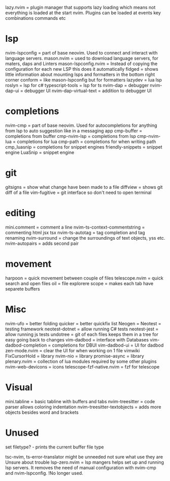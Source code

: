 lazy.nvim = plugin manager that supports lazy loading which means not everything
    is loaded at the start nvim. Plugins can be loaded at events key combinations
    commands etc
# lsp
nvim-lspconfig = part of base neovim. Used to connect and interact with language
    servers.
mason.nvim = used to download language servers, for maters, daps and Linters
mason-lspconfig.nvim = Instead of copying the configuration for each new LSP
    this does it automatically
fidged = shows little information about mounting lsps and formatters in the
    bottom right corner
conform = like mason-lspconfig but for formatters
lazydev = lua lsp
roslyn =  lsp for c#
typescript-tools = lsp for ts
nvim-dap = debugger
nvim-dap-ui = debugger UI
nvim-dap-virtual-text = addition to debugger UI

# completions
nvim-cmp = part of base neovim. Used for autocompletions for anything from lsp
    to auto suggestion like in a messaging app
cmp-buffer = completions from buffer
cmp-nvim-lsp = completions from lsp
cmp-nvim-lua = completions for lua
cmp-path = completions for when writing path 
cmp_luasnip = completions for snippet engines
friendly-snippets = snippet engine
LuaSnip = snippet engine

# git
gitsigns = show what change have been made to a file
diffview = shows git diff of a file
vim-fugitive = git interface so don't need to open terminal

# editing
mini.comment = comment a line
nvim-ts-context-commentstring  = commenting html jsx tsx
nvim-ts-autotag = tag completion and tag renaming
nvim-surround = change the surroundings of text objects, yss etc.
nvim-autopairs = adds second pair

# movement
harpoon = quick movement between couple of files
telescope.nvim = quick search and open files
oil = file explorere
scope = makes each tab have separete buffers

# Misc
nvim-ufo = better folding
quicker = better quickfix list
Neogen = 
Neotest = testing framework
neotest-dotnet = allow running C# tests
neotest-jest = allow running js tests
undotree = git of each files keeps them in a tree for easy going back to changes
vim-dadbod = interface with Databases
vim-dadbod-completion = completions for DBUI
vim-dadbod-ui = UI for dadbod
zen-mode.nvim = clear the UI for when working on 1 file
vimwiki 
FixCursorHold = library
nvim-nio = library
promise-async = library
plenary.nvim = collection of lua modules required by some other plugins
nvim-web-devicons = icons
telescope-fzf-native.nvim = fzf for telescope

# Visual
mini.tabline =  basic tabline with buffers and tabs
nvim-treesitter = code parser allows coloring indentation
nvim-treesitter-textobjects = adds more objects besides word and brackets 


# Unused
set filetype? - prints the current buffer file type

tsc-nvim, ts-error-translator might be unneeded not sure what use they are
Unsure about trouble
lsp-zero.nvim = lsp mangers helps set up and running lsp servers. It removes the
    need of manual configuration with nvim-cmp and nvim-lspconfig. 
    !No longer used.
